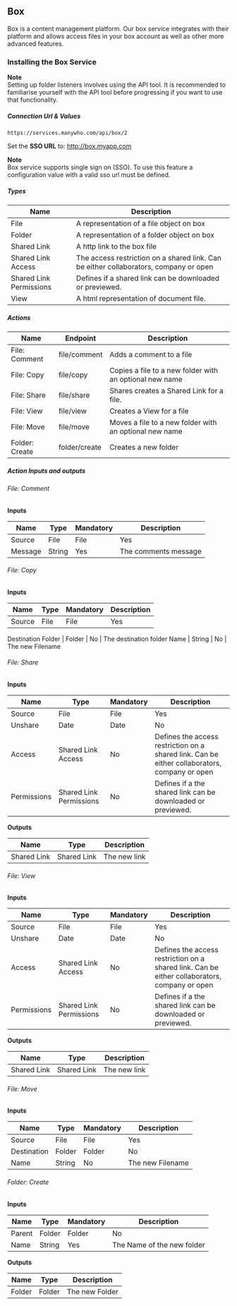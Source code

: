 ## Box

Box is a content management platform. Our box service integrates with their platform and allows access files in your box account as well as other more advanced features.

### Installing the Box Service

<aside class="notice">
<b>Note</b><br/>
Setting up folder listeners involves using the API tool. It is recommended to familiarise yourself with the API tool before progressing if you want to use that functionality.
</aside>

##### Connection Url & Values

```
https://services.manywho.com/api/box/2
```

Set the **SSO URL** to: http://box.myapp.com

<aside class="notice">
<b>Note</b><br/>
Box service supports single sign on (SSO). To use this feature a configuration value with a valid sso url must be defined.
</aside>

##### Types

Name | Description
---- | -----------
File | A representation of a file object on box
Folder | A representation of a folder object on box
Shared Link | A http link to the box file
Shared Link Access | The access restriction on a shared link. Can be either collaborators, company or open
Shared Link Permissions | Defines if a shared link can be downloaded or previewed.
View | A html representation of document file.

##### Actions

Name | Endpoint | Description
---- | -------- | -----------
File: Comment | file/comment | Adds a comment to a file
File: Copy | file/copy | Copies a file to a new folder with an optional new name
File: Share | file/share | Shares creates a Shared Link for a file.
File: View | file/view | Creates a View for a file
File: Move | file/move | Moves a file to a new folder with an optional new name
Folder: Create | folder/create | Creates a new folder

##### Action Inputs and outputs

###### File: Comment
**Inputs**

Name | Type | Mandatory | Description
---- | ---- | --------- | -----------
Source | File | File | Yes | The file to comment on
Message | String | Yes | The comments message

###### File: Copy
**Inputs**

Name | Type | Mandatory | Description
---- | ---- | --------- | -----------
Source | File | File | Yes | The file to copy
Destination
Folder | Folder | No | The destination folder
Name | String | No | The new Filename
 
###### File: Share
**Inputs**

Name | Type | Mandatory | Description
---- | ---- | --------- | -----------
Source | File | File | Yes | The file to share
Unshare | Date | Date | No | When the shared link expires
Access | Shared Link Access | No | Defines the access restriction on a shared link. Can be either collaborators, company or open
Permissions | Shared Link Permissions | No | Defines if a the shared link can be downloaded or previewed.

**Outputs**

Name | Type | Description
---- | ---- | -----------
Shared Link | Shared Link | The new link

###### File: View
**Inputs**

Name | Type | Mandatory | Description
---- | ---- | --------- | -----------
Source | File | File | Yes | The file to share
Unshare | Date | Date | No | When the shared link expires
Access | Shared Link Access | No | Defines the access restriction on a shared link. Can be either collaborators, company or open
Permissions | Shared Link Permissions | No | Defines if a the shared link can be downloaded or previewed.

**Outputs**

Name | Type | Description
---- | ---- | -----------
Shared Link | Shared Link | The new link

###### File: Move
**Inputs**

Name | Type | Mandatory | Description
---- | ---- | --------- | -----------
Source | File | File | Yes | The file to copy
Destination | Folder | Folder | No | The destination folder
Name | String | No | The new Filename

###### Folder: Create
**Inputs**

Name | Type | Mandatory | Description
---- | ---- | --------- | -----------
Parent | Folder | Folder | No | The folder in which to create the new folder. If undefined the folder will be created at root
Name | String | Yes | The Name of the new folder

**Outputs**

Name | Type | Description
---- | ---- | -----------
Folder | Folder | The new Folder
